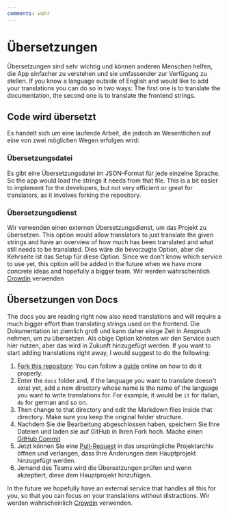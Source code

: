 ```yaml
---
comments: wahr
---
```


# Übersetzungen
Übersetzungen sind sehr wichtig und können anderen Menschen helfen, die App einfacher zu verstehen und sie umfassender zur Verfügung zu stellen. If you know a language outside of English and would like to add your translations you can do so in two ways: The first one is to translate the documentation, the second one is to translate the frontend strings.


## Code wird übersetzt
Es handelt sich um eine laufende Arbeit, die jedoch im Wesentlichen auf eine von zwei möglichen Wegen erfolgen wird:

### Übersetzungsdatei
Es gibt eine Übersetzungsdatei im JSON-Format für jede einzelne Sprache. So the app would load the strings it needs from that file. This is a bit easier to implement for the developers, but not very efficient or great for translators, as it involves forking the repository.

### Übersetzungsdienst
Wir verwenden einen externen Übersetzungsdienst, um das Projekt zu übersetzen. This option would allow translators to just translate the given strings and have an overview of how much has been translated and what still needs to be translated. Dies wäre die bevorzugte Option, aber die Kehrseite ist das Setup für diese Option. Since we don't know which service to use yet, this option will be added in the future when we have more concrete ideas and hopefully a bigger team. Wir werden wahrscheinlich [Crowdin](https://crowdin.com/) verwenden

## Übersetzungen von Docs
The docs you are reading right now also need translations and will require a much bigger effort than translating strings used on the frontend. Die Dokumentation ist ziemlich groß und kann daher einige Zeit in Anspruch nehmen, um zu übersetzen. Als obige Option könnten wir den Service auch hier nutzen, aber das wird in Zukunft hinzugefügt werden. If you want to start adding translations right away, I would suggest to do the following:

1. [Fork this repository](https://github.com/Raspirus/docs/fork): You can follow a [guide](https://docs.github.com/en/get-started/quickstart/fork-a-repo) online on how to do it properly.
2. Enter the `docs` folder and, if the language you want to translate doesn't exist yet, add a new directory whose name is the name of the language you want to write translations for. For example, it would be `it` for italian, `de` for german and so on.
3. Then change to that directory and edit the Markdown files inside that directory. Make sure you keep the original folder structure.
4. Nachdem Sie die Bearbeitung abgeschlossen haben, speichern Sie Ihre Dateien und laden sie auf GitHub in Ihren Fork hoch. Mache einen [GitHub Commit](https://docs.github.com/en/desktop/contributing-and-collaborating-using-github-desktop/making-changes-in-a-branch/committing-and-reviewing-changes-to-your-project)
5. Jetzt können Sie eine [Pull-Request](https://docs.github.com/en/pull-requests/collaborating-with-pull-requests/proposing-changes-to-your-work-with-pull-requests/creating-a-pull-request) in das ursprüngliche Projektarchiv öffnen und verlangen, dass Ihre Änderungen dem Hauptprojekt hinzugefügt werden.
6. Jemand des Teams wird die Übersetzungen prüfen und wenn akzeptiert, diese dem Hauptprojekt hinzufügen.

In the future we hopefully have an external service that handles all this for you, so that you can focus on your translations without distractions. Wir werden wahrscheinlich [Crowdin](https://crowdin.com/) verwenden.